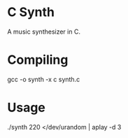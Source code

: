 # C Synth

A music synthesizer in C.

# Compiling

gcc -o synth -x c synth.c

# Usage

./synth 220 </dev/urandom | aplay -d 3
